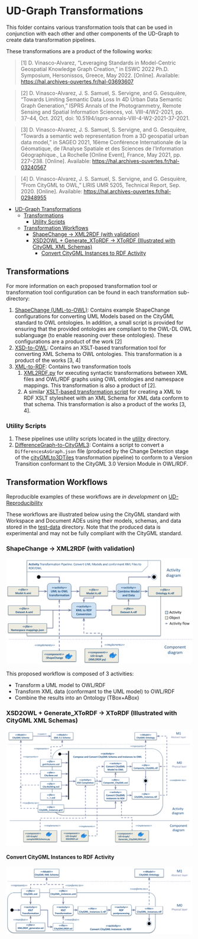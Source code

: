 # UD-Graph Transformations
This folder contains various transformation tools that can be used in conjunction with each other and other components of the UD-Graph to create data transformation pipelines.

These transformations are a product of the following works:
> [1] D. Vinasco-Alvarez, “Leveraging Standards in Model-Centric Geospatial Knowledge Graph Creation,” in ESWC 2022 Ph.D. Symposium, Hersonissos, Greece, May 2022. [Online]. Available: https://hal.archives-ouvertes.fr/hal-03693607

> [2] D. Vinasco-Alvarez, J. S. Samuel, S. Servigne, and G. Gesquière, “Towards Limiting Semantic Data Loss In 4D Urban Data Semantic Graph Generation,” ISPRS Annals of the Photogrammetry, Remote Sensing and Spatial Information Sciences, vol. VIII-4/W2-2021, pp. 37–44, Oct. 2021, doi: 10.5194/isprs-annals-VIII-4-W2-2021-37-2021.

> [3] D. Vinasco-Alvarez, J. S. Samuel, S. Servigne, and G. Gesquière, “Towards a semantic web representation from a 3D geospatial urban data model,” in SAGEO 2021, 16ème Conférence Internationale de la Géomatique, de l’Analyse Spatiale et des Sciences de l’Information Géographique., La Rochelle [Online Event], France, May 2021, pp. 227–238. [Online]. Available: https://hal.archives-ouvertes.fr/hal-03240567

> [4] D. Vinasco-Alvarez, J. S. Samuel, S. Servigne, and G. Gesquière, “From CityGML to OWL,” LIRIS UMR 5205, Technical Report, Sep. 2020. [Online]. Available: https://hal.archives-ouvertes.fr/hal-02948955

- [UD-Graph Transformations](#ud-graph-transformations)
  - [Transformations](#transformations)
    - [Utility Scripts](#utility-scripts)
  - [Transformation Workflows](#transformation-workflows)
    - [ShapeChange -\> XML2RDF (with validation)](#shapechange---xml2rdf-with-validation)
    - [XSD2OWL + Generate\_XToRDF -\> XToRDF (Illustrated with CityGML XML Schemas)](#xsd2owl--generate_xtordf---xtordf-illustrated-with-citygml-xml-schemas)
      - [Convert CityGML Instances to RDF Activity](#convert-citygml-instances-to-rdf-activity)

## Transformations
For more information on each proposed transformation tool or transformation tool configuration can be found in each transformation sub-directory:
1. [ShapeChange (UML-to-OWL)](./ShapeChange/): Contains example ShapeChange configurations for converting UML Models based on the CityGML standard to OWL ontologies. In addition, a small script is provided for ensuring that the provided ontologies are compliant to the OWL-DL OWL sublanguage (to enable reasoning over these ontologies). These configurations are a product of the work [2]
2. [XSD-to-OWL](./XSD-to-OWL/): Contains an XSLT-based transformation tool for converting XML Schema to OWL ontologies. This transformation is a product of the works [3, 4]
1. [XML-to-RDF](./XML-to-RDF/): Contains two transformation tools
   1. [XML2RDF.py](./XML-to-RDF/XML2RDF.py) for executing syntactic transformations between XML files and OWL/RDF graphs using OWL ontologies and namespace mappings. This transformation is also a product of [2].
   2. A similar [XSLT-based transformation script](./XML-to-RDF/XSLT-based-transformations/) for creating a XML to RDF XSLT stylesheet with an XML Schema for XML data conform to that schema. This transformation is also a product of the works [3, 4].

### Utility Scripts
1. These pipelines use utility scripts located in the [utility](./utilities/) directory.
2. [DifferenceGraph-to-CityGML3](./DifferenceGraph-to-CityGML3/): Contains a script to convert a `DifferencesAsGraph.json` file (produced by the Change Detection stage of the [cityGMLto3DTiles](https://github.com/VCityTeam/cityGMLto3DTiles) transformation pipeline) to conform to a Version Transition conformant to the CityGML 3.0 Version Module in OWL/RDF.

## Transformation Workflows
Reproducible examples of these workflows are *in development* on [UD-Reproducibility](https://github.com/VCityTeam/UD-Reproducibility) 

These workflows are illustrated below using the CityGML standard with Workspace and Document ADEs using their models, schemas, and data stored in the [test-data](./test-data/) directory. Note that the produced data is experimental and may not be fully compliant with the CityGML standard.

### ShapeChange -> XML2RDF (with validation)
![ShapeChange and XML2RDF transformation workflow](./UD-Graph%20UML%20Pipeline_Component%20Diagram.svg)

This proposed workflow is composed of 3 activities:
- Transform a UML model to OWL/RDF
- Transform XML data (conformant to the UML model) to OWL/RDF
- Combine the results into an Ontology (TBox+ABox)

### XSD2OWL + Generate_XToRDF -> XToRDF (Illustrated with CityGML XML Schemas)
![XML/XSD transformation workflow](./UD-Graph%20XSD%20Pipeline.svg)

#### Convert CityGML Instances to RDF Activity
![XML to OWL transformation activity](./XML%20to%20RDF%20Pipeline.svg)